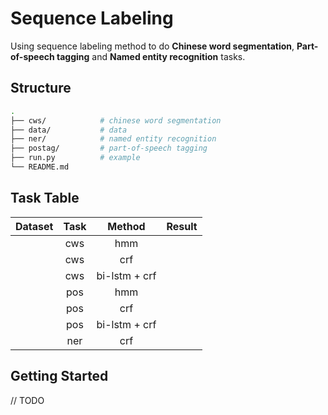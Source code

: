 # Sequence Labeling

Using sequence labeling method to do **Chinese word segmentation**, **Part-of-speech tagging** and **Named entity recognition** tasks.

## Structure

```bash
.
├── cws/            # chinese word segmentation
├── data/           # data
├── ner/            # named entity recognition
├── postag/         # part-of-speech tagging
├── run.py          # example
└── README.md
```

## Task Table

| Dataset | Task  | Method | Result |
| :---: | :---: | :----: | :----: |
|       | cws   | hmm    | |
|       | cws   | crf    | |
|       | cws   | bi-lstm + crf| |
|       | pos   | hmm    | |
|       | pos   | crf | |
|       | pos   | bi-lstm + crf | |
|       | ner   | crf | |

## Getting Started

// TODO
